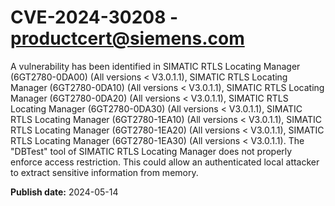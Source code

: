 # CVE-2024-30208 - productcert@siemens.com

A vulnerability has been identified in SIMATIC RTLS Locating Manager (6GT2780-0DA00) (All versions < V3.0.1.1), SIMATIC RTLS Locating Manager (6GT2780-0DA10) (All versions < V3.0.1.1), SIMATIC RTLS Locating Manager (6GT2780-0DA20) (All versions < V3.0.1.1), SIMATIC RTLS Locating Manager (6GT2780-0DA30) (All versions < V3.0.1.1), SIMATIC RTLS Locating Manager (6GT2780-1EA10) (All versions < V3.0.1.1), SIMATIC RTLS Locating Manager (6GT2780-1EA20) (All versions < V3.0.1.1), SIMATIC RTLS Locating Manager (6GT2780-1EA30) (All versions < V3.0.1.1). The "DBTest"  tool of SIMATIC RTLS Locating Manager does not properly enforce access restriction. This could allow an authenticated local attacker to extract sensitive information from memory.

**Publish date:** 2024-05-14
